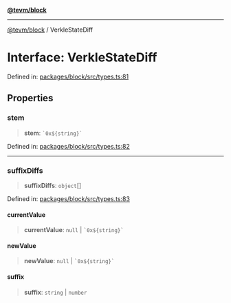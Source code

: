 [**@tevm/block**](../README.md)

***

[@tevm/block](../globals.md) / VerkleStateDiff

# Interface: VerkleStateDiff

Defined in: [packages/block/src/types.ts:81](https://github.com/evmts/tevm-monorepo/blob/main/packages/block/src/types.ts#L81)

## Properties

### stem

> **stem**: `` `0x${string}` ``

Defined in: [packages/block/src/types.ts:82](https://github.com/evmts/tevm-monorepo/blob/main/packages/block/src/types.ts#L82)

***

### suffixDiffs

> **suffixDiffs**: `object`[]

Defined in: [packages/block/src/types.ts:83](https://github.com/evmts/tevm-monorepo/blob/main/packages/block/src/types.ts#L83)

#### currentValue

> **currentValue**: `null` \| `` `0x${string}` ``

#### newValue

> **newValue**: `null` \| `` `0x${string}` ``

#### suffix

> **suffix**: `string` \| `number`
